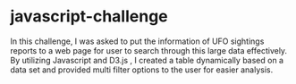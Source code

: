 # javascript-challenge


In this challenge, I was asked to put the information of UFO sightings reports to a web page for user to search through this large data effectively. By utilizing Javascript and D3.js , I created a table dynamically based on a data set and provided multi filter options to the user for easier analysis. 

